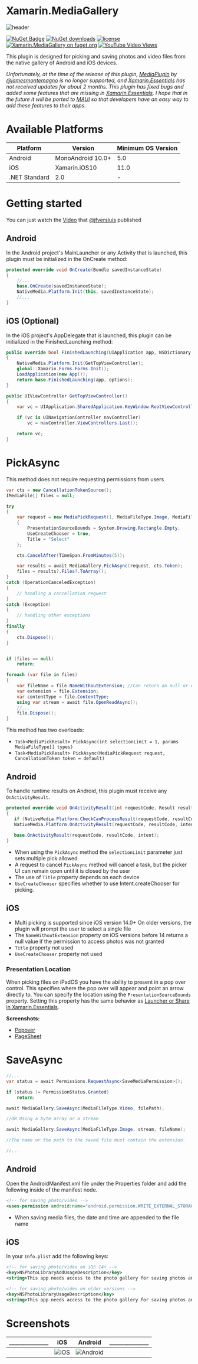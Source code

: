 # Xamarin.MediaGallery

![header](https://raw.githubusercontent.com/dimonovdd/Xamarin.MediaGallery/main/header.svg)

[![NuGet Badge](https://img.shields.io/nuget/vpre/Xamarin.MediaGallery)](https://www.nuget.org/packages/Xamarin.MediaGallery/) [![NuGet downloads](https://img.shields.io/nuget/dt/Xamarin.MediaGallery)](https://www.nuget.org/packages/Xamarin.MediaGallery/) [![license](https://img.shields.io/github/license/dimonovdd/Xamarin.MediaGallery)](https://github.com/dimonovdd/Xamarin.MediaGallery/blob/main/LICENSE) [![Xamarin.MediaGallery on fuget.org](https://www.fuget.org/packages/Xamarin.MediaGallery/badge.svg)](https://www.fuget.org/packages/Xamarin.MediaGallery) [![YouTube Video Views](https://img.shields.io/youtube/views/8JvgnlHVyrI?style=social)](https://youtu.be/8JvgnlHVyrI)

This plugin is designed for picking and saving photos and video files from the native gallery of Android and iOS devices.

*Unfortunately, at the time of the release of this plugin, [MediaPlugin](https://github.com/jamesmontemagno/MediaPlugin) by [@jamesmontemagno](https://github.com/jamesmontemagno) is no longer supported, and [Xamarin.Essentials](https://github.com/xamarin/Essentials) has not received updates for about 2 months.*
*This plugin has fixed bugs and added some features that are missing in [Xamarin.Essentials](https://github.com/xamarin/Essentials). I hope that in the future it will be ported to [MAUI](https://github.com/dotnet/maui) so that developers have an easy way to add these features to their apps.*

# Available Platforms

| Platform | Version | Minimum OS Version |
| --- | --- | --- |
| Android | MonoAndroid 10.0+| 5.0 |
| iOS | Xamarin.iOS10 | 11.0 |
| .NET Standard | 2.0 | - |

# Getting started

You can just watch the [Video](https://youtu.be/8JvgnlHVyrI) that [@jfversluis](https://github.com/jfversluis) published

## Android

In the Android project's MainLauncher or any Activity that is launched, this plugin must be initialized in the OnCreate method:

```csharp
protected override void OnCreate(Bundle savedInstanceState)
{
    //...
    base.OnCreate(savedInstanceState);
    NativeMedia.Platform.Init(this, savedInstanceState);
    //...
}
 ```

## iOS (Optional)

In the iOS project's AppDelegate that is launched, this plugin can be initialized in the FinishedLaunching method:

```csharp
public override bool FinishedLaunching(UIApplication app, NSDictionary options)
{
    NativeMedia.Platform.Init(GetTopViewController);
    global::Xamarin.Forms.Forms.Init();
    LoadApplication(new App());
    return base.FinishedLaunching(app, options);
}

public UIViewController GetTopViewController()
{
    var vc = UIApplication.SharedApplication.KeyWindow.RootViewController;

    if (vc is UINavigationController navController)
        vc = navController.ViewControllers.Last();

    return vc;
}
 ```

# PickAsync

This method does not require requesting permissions from users

```csharp
var cts = new CancellationTokenSource();
IMediaFile[] files = null;

try
{
    var request = new MediaPickRequest(1, MediaFileType.Image, MediaFileType.Video)
    {
        PresentationSourceBounds = System.Drawing.Rectangle.Empty,
        UseCreateChooser = true,
        Title = "Select"
    };

    cts.CancelAfter(TimeSpan.FromMinutes(5));

    var results = await MediaGallery.PickAsync(request, cts.Token);
    files = results?.Files?.ToArray();
}
catch (OperationCanceledException)
{
    // handling a cancellation request
}
catch (Exception)
{
    // handling other exceptions
}
finally
{
    cts.Dispose();
}


if (files == null)
    return;

foreach (var file in files)
{
    var fileName = file.NameWithoutExtension; //Can return an null or empty value
    var extension = file.Extension;
    var contentType = file.ContentType;
    using var stream = await file.OpenReadAsync();
    //...
    file.Dispose();
}
 ```

 This method has two overloads:

- `Task<MediaPickResult> PickAsync(int selectionLimit = 1, params MediaFileType[] types)`
- `Task<MediaPickResult> PickAsync(MediaPickRequest request, CancellationToken token = default)`

## Android

 To handle runtime results on Android, this plugin must receive any `OnActivityResult`.

 ```csharp
protected override void OnActivityResult(int requestCode, Result resultCode, Intent intent)
{
    if (NativeMedia.Platform.CheckCanProcessResult(requestCode, resultCode, intent))
    NativeMedia.Platform.OnActivityResult(requestCode, resultCode, intent);
    
    base.OnActivityResult(requestCode, resultCode, intent);
}
 ```

- When using the `PickAsync` method the `selectionLimit` parameter just sets multiple pick allowed
- A request to cancel `PickAsync` method will cancel a task, but the picker UI can remain open until it is closed by the user
- The use of `Title` property depends on each device
- `UseCreateChooser` specifies whether to use Intent.createChooser for picking.

## iOS

- Multi picking is supported since iOS version 14.0+ On older versions, the plugin will prompt the user to select a single file
- The `NameWithoutExtension` property on iOS versions before 14 returns a null value if the permission to access photos was not granted
- `Title` property not used
- `UseCreateChooser` property not used

### Presentation Location

When picking files on iPadOS you have the ability to present in a pop over control. This specifies where the pop over will appear and point an arrow directly to. You can specify the location using the `PresentationSourceBounds` property. Setting this property has the same behavior as [Launcher or Share in Xamarin.Essentials](https://docs.microsoft.com/en-us/xamarin/essentials/share?tabs=android#presentation-location).

**Screenshots:**
- [Popover](https://raw.githubusercontent.com/dimonovdd/Xamarin.MediaGallery/main/Screenshots/iPadPopover.png)
- [PageSheet](https://raw.githubusercontent.com/dimonovdd/Xamarin.MediaGallery/main/Screenshots/iPadPageSheet.png)


# SaveAsync

```csharp
//...
var status = await Permissions.RequestAsync<SaveMediaPermission>();

if (status != PermissionStatus.Granted)
    return;

await MediaGallery.SaveAsync(MediaFileType.Video, filePath);

//OR Using a byte array or a stream

await MediaGallery.SaveAsync(MediaFileType.Image, stream, fileName);

//The name or the path to the saved file must contain the extension.

//...
 ```

## Android

Open the AndroidManifest.xml file under the Properties folder and add the following inside of the manifest node.

 ```xml
<!-- for saving photo/video -->
<uses-permission android:name="android.permission.WRITE_EXTERNAL_STORAGE" />
 ```

- When saving media files, the date and time are appended to the file name

## iOS

In your `Info.plist` add the following keys:

 ```xml
<!-- for saving photo/video on iOS 14+ -->
<key>NSPhotoLibraryAddUsageDescription</key>
<string>This app needs access to the photo gallery for saving photos and videos</string>

<!-- for saving photo/video on older versions -->
<key>NSPhotoLibraryUsageDescription</key>
<string>This app needs access to the photo gallery for saving photos and videos</string>
 ```

# Screenshots

|______________|   iOS   | Android |______________|
|:------------:|:---:|:-------:|:------------:|
| |![iOS](https://raw.githubusercontent.com/dimonovdd/Xamarin.MediaGallery/main/Screenshots/ios.jpg)|![Android](https://raw.githubusercontent.com/dimonovdd/Xamarin.MediaGallery/main/Screenshots/droid.jpg)| |
